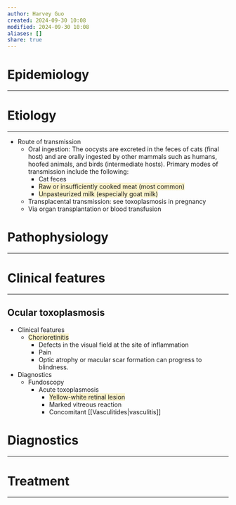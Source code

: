 ```yaml
---
author: Harvey Guo
created: 2024-09-30 10:08
modified: 2024-09-30 10:08
aliases: []
share: true
---
```

# Epidemiology
---


# Etiology
---
- Route of transmission
	- Oral ingestion: The oocysts are excreted in the feces of cats (final host) and are orally ingested by other mammals such as humans, hoofed animals, and birds (intermediate hosts). Primary modes of transmission include the following:
		- Cat feces
		- <span style="background:rgba(240, 200, 0, 0.2)">Raw or insufficiently cooked meat (most common)</span>
		- <span style="background:rgba(240, 200, 0, 0.2)">Unpasteurized milk (especially goat milk)</span>
	- Transplacental transmission: see toxoplasmosis in pregnancy
	- Via organ transplantation or blood transfusion

# Pathophysiology
---


# Clinical features
---
## Ocular toxoplasmosis
- Clinical features
	- <span style="background:rgba(240, 200, 0, 0.2)">Chorioretinitis</span>
		- Defects in the visual field at the site of inflammation
		- Pain
		- Optic atrophy or macular scar formation can progress to blindness.
- Diagnostics 
	- Fundoscopy
		- Acute toxoplasmosis 
			- <span style="background:rgba(240, 200, 0, 0.2)">Yellow-white retinal lesion  </span>
			- Marked vitreous reaction
			- Concomitant [[Vasculitides|vasculitis]]

# Diagnostics
---


# Treatment
---

